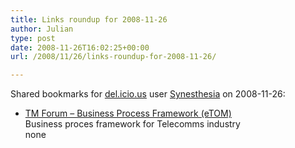 ```yaml
---
title: Links roundup for 2008-11-26
author: Julian
type: post
date: 2008-11-26T16:02:25+00:00
url: /2008/11/26/links-roundup-for-2008-11-26/

---
```

Shared bookmarks for [del.icio.us][1] user [Synesthesia][2] on 2008-11-26:

  * [TM Forum &#8211; Business Process Framework (eTOM)][3]  
    Business proces framework for Telecomms industry  
    none

 [1]: https://del.icio.us/
 [2]: https://del.icio.us/synesthesia
 [3]: https://www.tmforum.org/browse.aspx?catID=1647